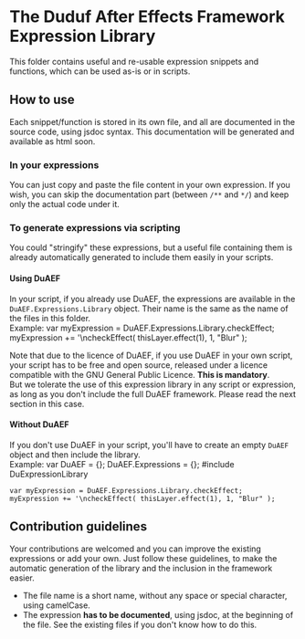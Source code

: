 # The Duduf After Effects Framework Expression Library

This folder contains useful and re-usable expression snippets and functions, which can be used as-is or in scripts.

## How to use

Each snippet/function is stored in its own file, and all are documented in the source code, using jsdoc syntax. This documentation will be generated and available as html soon.

### In your expressions

You can just copy and paste the file content in your own expression. If you wish, you can skip the documentation part (between `/**` and `*/`) and keep only the actual code under it.

### To generate expressions via scripting

You could "stringify" these expressions, but a useful file containing them is already automatically generated to include them easily in your scripts.

#### Using DuAEF

In your script, if you already use DuAEF, the expressions are available in the `DuAEF.Expressions.Library` object. Their name is the same as the name of the files in this folder.  
Example:
    var myExpression = DuAEF.Expressions.Library.checkEffect;
    myExpression += '\ncheckEffect( thisLayer.effect(1), 1, "Blur" );

Note that due to the licence of DuAEF, if you use DuAEF in your own script, your script has to be free and open source, released under a licence compatible with the GNU General Public Licence. **This is mandatory**.  
But we tolerate the use of this expression library in any script or expression, as long as you don't include the full DuAEF framework. Please read the next section in this case.

#### Without DuAEF

If you don't use DuAEF in your script, you'll have to create an empty `DuAEF` object and then include the library.  
Example:
    var DuAEF = {};
    DuAEF.Expressions = {};
    #include DuExpressionLibrary

    var myExpression = DuAEF.Expressions.Library.checkEffect;
    myExpression += '\ncheckEffect( thisLayer.effect(1), 1, "Blur" );

## Contribution guidelines

Your contributions are welcomed and you can improve the existing expressions or add your own. Just follow these guidelines, to make the automatic generation of the library and the inclusion in the framework easier.

- The file name is a short name, without any space or special character, using camelCase.
- The expression **has to be documented**, using jsdoc, at the beginning of the file. See the existing files if you don't know how to do this.